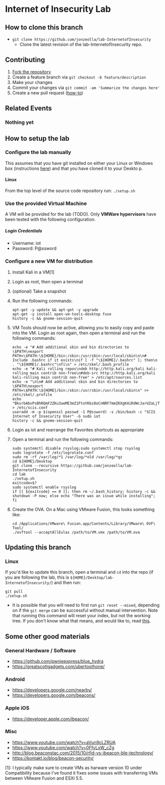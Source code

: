 # Internet of Insecurity Lab

## How to clone this branch
* `git clone https://github.com/jonzeolla/lab-InternetofInsecurity`
  * Clone the latest revision of the lab-InternetofInsecurity repo.

## Contributing
1. [Fork the repository](https://github.com/jonzeolla/lab-InternetofInsecurity/fork)
1. Create a feature branch via `git checkout -b feature/description`
1. Make your changes
1. Commit your changes via `git commit -am 'Summarize the changes here'`
1. Create a new pull request ([how-to](https://help.github.com/articles/creating-a-pull-request/))

## Related Events
### Nothing yet

## How to setup the lab
### Configure the lab manually
This assumes that you have git installed on either your Linux or Windows box (instructions [here](https://git-scm.com/book/en/v2/Getting-Started-Installing-Git)) and that you have cloned it to your Deskto
p.

#### Linux
From the top level of the source code repository run:
`./setup.sh`

### Use the provided Virtual Machine
A VM will be provided for the lab (TODO).  Only **VMWare hypervisors** have been tested with the following configuration.
##### Login Credentials
* Username:  iot
* Password:  P@ssword

### Configure a new VM for distribution
1. Install Kali in a VM[1]
2. Login as root, then open a terminal
3. (optional) Take a snapshot
4. Run the following commands:

    ```
    apt-get -y update && apt-get -y upgrade
    apt-get -y install open-vm-tools-desktop fuse
    history -c && gnome-session-quit
    ```
5. VM Tools should now be active, allowing you to easily copy and paste into the VM.  Login as root again, then open a terminal and run the following commands:

    ```
    echo -e "# Add additional sbin and bin directories to \$PATH\nexport PATH=\$PATH:\${HOME}/bin:/sbin:/usr/sbin:/usr/local/sbin\n\n# Include .bashrc if it exists\nif [ -f "\${HOME}/.bashrc" ]; then\n  . "\${HOME}/.bashrc"\nfi\n" > /etc/skel/.bash_profile
    echo -e "# Kali rolling repos\ndeb http://http.kali.org/kali kali-rolling main contrib non-free\n#deb-src http://http.kali.org/kali kali-rolling main contrib non-free" > /etc/apt/sources.list
    echo -e "\n\n# Add additional sbin and bin directories to \$PATH\nexport PATH=\$PATH:\${HOME}/bin:/sbin:/usr/sbin:/usr/local/sbin\n" >> /etc/skel/.profile
    echo "BkvrbAbvPsBhRQmF2ZKu3aeME3mZ1FtoYKbz8oCnNRF7mmZKXgK4iRdWcJarUZaLjTuFvk1IXiF57yEuIhjBzNv5RpIAA4JBK3Pk" > /etc/scis.conf
    useradd -m -p $(openssl passwd -1 P@ssword) -s /bin/bash -c "SCIS Internet of Insecurity User" -G sudo iot
    history -c && gnome-session-quit
    ```
6. Login as iot and rearrange the Favorites shortcuts as appropriate
7. Open a terminal and run the following commands:

    ```
    sudo systemctl disable rsyslog;sudo systemctl stop rsyslog
    sudo logrotate -f /etc/logrotate.conf
    sudo rm -rf /var/log/*1 /var/log/*old /var/log/*gz
    cd ${HOME}/Desktop
    git clone --recursive https://github.com/jonzeolla/lab-InternetofInsecurity
    cd lab
    ./setup.sh
    exitcode=$?
    sudo systemctl enable rsyslog
    if [[ ${exitcode} == 0 ]]; then rm ~/.bash_history; history -c && shutdown -P now; else echo "There was an issue while installing"; fi
    ```
8. Create the OVA. On a Mac using VMware Fusion, this looks something like:

    ```
    cd /Applications/VMware\ Fusion.app/Contents/Library/VMware\ OVF\ Tool/
    ./ovftool --acceptAllEulas /path/to/VM.vmx /path/to/VM.ova
    ```

## Updating this branch  
### Linux
If you'd like to update this branch, open a terminal and `cd` into the repo (if you are following the lab, this is `${HOME}/Desktop/lab-InternetofInsecurity/`) and then run:  

```
git pull
./setup.sh
```
 * It is possible that you will need to first run `git reset --mixed`, depending on if the `git merge` can be successful without manual intervention.  Note that running this command will reset your index, but not the working tree.  If you don't know what that means, and would like to, read [this](https://git-scm.com/docs/git-reset).  

## Some other good materials
### General Hardware / Software
* https://github.com/pwnieexpress/blue_hydra
* https://greatscottgadgets.com/ubertoothone/

### Android
* https://developers.google.com/nearby/
* https://developers.google.com/beacons/

### Apple iOS
* https://developer.apple.com/ibeacon/

### Misc
* https://www.youtube.com/watch?v=aVun9cLZRUA
* https://www.youtube.com/watch?v=0FfvLxW_cZg
* http://blog.beaconstac.com/2015/10/rfid-vs-ibeacon-ble-technology/
* https://kontakt.io/blog/beacon-security/


[1]:  I typically make sure to create VMs as harware version 10 under Compatibility because I've found it fixes some issues with transferring VMs between VMware Fusion and ESXi 5.5.

